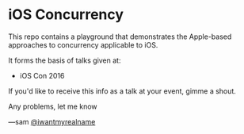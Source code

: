 # iOS Concurrency

This repo contains a playground that demonstrates the Apple-based approaches to concurrency applicable to iOS.

It forms the basis of talks given at:

- iOS Con 2016

If you'd like to receive this info as a talk at your event, gimme a shout.

Any problems, let me know

—sam
[@iwantmyrealname](https://twitter.com/iwantmyrealname)
